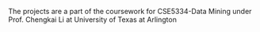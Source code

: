 The projects are a part of the coursework for CSE5334-Data Mining under Prof. Chengkai Li at University of Texas at Arlington

